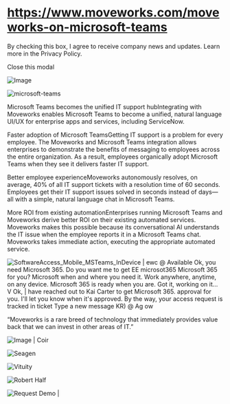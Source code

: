 # https://www.moveworks.com/moveworks-on-microsoft-teams

By checking this box, I agree to receive company news and updates. Learn more in the Privacy Policy.







  Close this modal
  


![Image](https://www.moveworks.com/hubfs/img/site/logo.svg)

![microsoft-teams](https://www.moveworks.com/hubfs/microsoft-teams.svg)

Microsoft Teams becomes the unified IT support hubIntegrating with Moveworks enables Microsoft Teams to become a unified, natural language UI/UX for enterprise apps and services, including ServiceNow.

Faster adoption of Microsoft TeamsGetting IT support is a problem for every employee. The Moveworks and Microsoft Teams integration allows enterprises to demonstrate the benefits of messaging to employees across the entire organization. As a result, employees organically adopt Microsoft Teams when they see it delivers faster IT support.

Better employee experienceMoveworks autonomously resolves, on average, 40% of all IT support tickets with a resolution time of 60 seconds. Employees get their IT support issues solved in seconds instead of days—all with a simple, natural language chat in Microsoft Teams.

More ROI from existing automationEnterprises running Microsoft Teams and Moveworks derive better ROI on their existing automated services. Moveworks makes this possible because its conversational AI understands the IT issue when the employee reports it in a Microsoft Teams chat. Moveworks takes immediate action, executing the appropriate automated service.

![SoftwareAccess_Mobile_MSTeams_InDevice | ewc @ Available Ok, you need Microsoft 365. Do you want me to get EE microsot365 Microsoft 365 for you? Microsoft when and where you need it. Work anywhere, anytime, on any device. Microsoft 365 is ready when you are. Got it, working on it... V Ok, | have reached out to Kai Carter to get Microsoft 365. approval for you. I'll let you know when it's approved. By the way, your access request is tracked in ticket Type a new message KR) @ Ag ow](https://www.moveworks.com/hs-fs/hubfs/img/blog/SoftwareAccess_Mobile_MSTeams_InDevice.png)

“Moveworks is a rare breed of technology that immediately provides value back that we can invest in other areas of IT.”

![Image | Coir](https://www.moveworks.com/hubfs/img/partner%20pages/Teams/Milind-Wagle.jpg)

![Seagen](https://www.moveworks.com/hubfs/seagen.svg)

![Vituity](https://www.moveworks.com/hubfs/vituity-1.svg)

![Robert Half](https://www.moveworks.com/hubfs/img/clients/logos/sized/Reverse/robert_half.svg)

![Request Demo | ](https://no-cache.hubspot.com/cta/default/4204135/01fb8c68-5711-46f6-afd0-c984065bc3c4.png)


